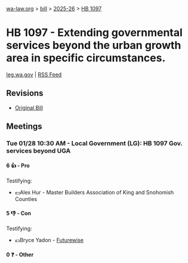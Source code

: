 [wa-law.org](/) > [bill](/bill/) > [2025-26](/bill/2025-26/) > [HB 1097](/bill/2025-26/hb/1097/)

# HB 1097 - Extending governmental services beyond the urban growth area in specific circumstances.
[leg.wa.gov](https://app.leg.wa.gov/billsummary?BillNumber=1097&Year=2025&Initiative=false) | [RSS Feed](./rss.xml)

## Revisions
* [Original Bill](1/)

## Meetings
### Tue 01/28 10:30 AM - Local Government (LG): HB 1097 Gov. services beyond UGA
#### 6 👍 - Pro
Testifying:
* 💵Alex Hur - Master Builders Association of King and Snohomish Counties

#### 5 👎 - Con
Testifying:
* 💵Bryce Yadon - [Futurewise](/org/futurewise/)

#### 0 ❓ - Other
